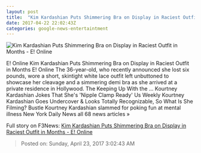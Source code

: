 ```yaml
---
layout: post
title:  "Kim Kardashian Puts Shimmering Bra on Display in Raciest Outfit in Months - E! Online"
date: 2017-04-22 22:02:43Z
categories: google-news-entertaintment
---
```


![Kim Kardashian Puts Shimmering Bra on Display in Raciest Outfit in Months - E! Online](http://akns-images.eonline.com/eol_images/Entire_Site/2017322/rs_600x600-170422090733-600.kim-kardashian.cm.42217.jpg?downsize=450:*&crop=450:350;left,top)

E! Online Kim Kardashian Puts Shimmering Bra on Display in Raciest Outfit in Months E! Online The 36-year-old, who recently announced she lost six pounds, wore a short, skintight white lace outfit left unbuttoned to showcase her cleavage and a simmering demi bra as she arrived at a private residence in Hollywood. The Keeping Up With the ... Kourtney Kardashian Jokes That She's 'Nipple Clamp Ready' Us Weekly Kourtney Kardashian Goes Undercover & Looks Totally Recognizable, So What Is She Filming? Bustle Kourtney Kardashian slammed for poking fun at mental illness New York Daily News all 68 news articles »


Full story on F3News: [Kim Kardashian Puts Shimmering Bra on Display in Raciest Outfit in Months - E! Online](http://www.f3nws.com/n/qzZAd)

> Posted on: Sunday, April 23, 2017 3:02:43 AM
